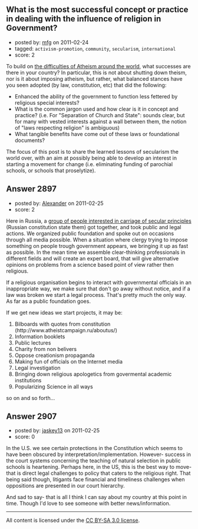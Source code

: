 ## What is the most successful concept or practice in dealing with the influence of religion in Government?

- posted by: [mfg](https://stackexchange.com/users/-1/135-mfg) on 2011-02-24
- tagged: `activism-promotion`, `community`, `secularism`, `international`
- score: 2

To build on [the difficulties of Atheism around the world][1], what successes are there in your country? In particular, this is not about shutting down theism, nor is it about imposing atheism, but rather, what balanced stances have you seen adopted (by law, constitution, etc) that did the following:

 - Enhanced the ability of the government to function less fettered by religious special interests?
 - What is the common jargon used and how clear is it in concept and practice? (i.e. For "Separation of Church and State": sounds clear, but for many with vested interests against a wall between them, the notion of "laws respecting religion" is ambiguous)
 - What tangible benefits have come out of these laws or foundational documents?

The focus of this post is to share the learned lessons of secularism the world over, with an aim at possibly being able to develop an interest in starting a movement for change (i.e. eliminating funding of parochial schools, or schools that proselytize).

  [1]: http://atheism.stackexchange.com/q/706/135


## Answer 2897

- posted by: [Alexander](https://stackexchange.com/users/-1/747-alexander) on 2011-02-25
- score: 2

<p>Here in Russia, a <a href="http://zdravomyslie.ru/" rel="nofollow">group of people interested in carriage of secular principles</a> (Russian constitution state them) got together, and took public and legal actions. We organized public foundation and spoke out on occasions through all media possible. When a situation where clergy trying to impose something on people trough government appears, we bringing it up as fast as possible. In the mean time we assemble clear-thinking professionals in different fields and will create an expert board, that will give alternative opinions on problems from a science based point of view rather then religious.</p>

<p>If a religious organisation begins to interact with governmental officials in an inappropriate way, we make sure that don't go away without notice, and if a law was broken we start a legal process. That's pretty much the only way. As far as a public foundation goes.</p>

<p>If we get new ideas we start projects, it may be:</p>

<ol>
<li>Bilboards with quotes from
constitution (http://www.atheistcampaign.ru/aboutus/)</li>
<li>Information booklets</li>
<li>Public lectures</li>
<li>Charity from non belivers</li>
<li>Oppose creationism propaganda</li>
<li>Making fun of officials on the
Internet media</li>
<li>Legal investigation</li>
<li>Bringing down religious apologetics
from govermental academic
institutions</li>
<li>Popularizing Science in all ways</li>
</ol>

<p>so on and so forth...</p>



## Answer 2907

- posted by: [jaskey13](https://stackexchange.com/users/-1/1107-jaskey13) on 2011-02-25
- score: 0

In the U.S. we see certain protections in the Constitution which seems to have been obscured by interpretation/implementation. However- success in the court systems concerning the teaching of natural selection in public schools is heartening. Perhaps here, in the US, this is the best way to move- that is direct legal challenges to policy that caters to the religious right. That being said though, litigants face financial and timeliness challenges when oppositions are presented in our court hierarchy. 

And sad to say- that is all I think I can say about my country at this point in time.
Though I'd love to see someone with better news/information.



---

All content is licensed under the [CC BY-SA 3.0 license](https://creativecommons.org/licenses/by-sa/3.0/).
